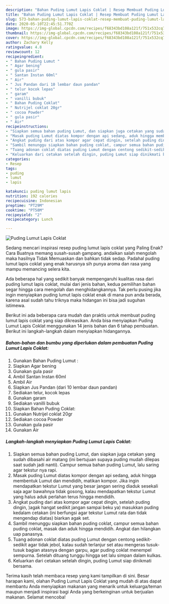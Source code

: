 ```yaml
---
description: "Bahan Puding Lumut Lapis Coklat | Resep Membuat Puding Lumut Lapis Coklat Yang Sedap"
title: "Bahan Puding Lumut Lapis Coklat | Resep Membuat Puding Lumut Lapis Coklat Yang Sedap"
slug: 573-bahan-puding-lumut-lapis-coklat-resep-membuat-puding-lumut-lapis-coklat-yang-sedap
date: 2020-05-10T22:45:51.770Z
image: https://img-global.cpcdn.com/recipes/f68343bd108a121f/751x532cq70/puding-lumut-lapis-coklat-foto-resep-utama.jpg
thumbnail: https://img-global.cpcdn.com/recipes/f68343bd108a121f/751x532cq70/puding-lumut-lapis-coklat-foto-resep-utama.jpg
cover: https://img-global.cpcdn.com/recipes/f68343bd108a121f/751x532cq70/puding-lumut-lapis-coklat-foto-resep-utama.jpg
author: Zachary Kelly
ratingvalue: 4.8
reviewcount: 12
recipeingredient:
- " Bahan Puding Lumut "
- " Agar bening"
- " gula pasir"
- " Santan Instan 60ml"
- " Air"
- " Jus Pandan dari 10 lembar daun pandan"
- " telur kocok lepas"
- " garam"
- " vanilli bubuk"
- " Bahan Puding Coklat"
- " Nutrijel coklat 20gr"
- " cocoa Powder"
- " gula pasir"
- " Air"
recipeinstructions:
- "Siapkan semua bahan puding Lumut, dan siapkan juga cetakan yang sudah dibasahi air matang (ini bertujuan supaya puding mudah dilepas saat sudah jadi nanti). Campur semua bahan puding Lumut, lalu saring agar tekstur nya rapi."
- "Masak puding Lumut diatas kompor dengan api sedang, aduk hingga membentuk Lumut dan mendidih, matikan kompor. Jika ingin mendapatkan tekstur Lumut yang besar jangan sering diaduk sesekali saja agar bawahnya tidak gosong, kalau mendapatkan tekstur Lumut yang halus aduk perlahan terus hingga mendidih."
- "Angkat puding dari atas kompor agar cepat dingin, setelah puding dingin, )agak hangat sedikit jangan sampai beku ya) masukkan puding kedalam cetakan (ini berfungsi agar tekstur Lumut rata dan tidak mengendap diatas) biarkan agak set."
- "Sambil menunggu siapkan bahan puding coklat, campur semua bahan puding coklat, masak dan aduk hingga mendidih. Angkat dan hilangkan uap panasnya."
- "Tuang adonan coklat diatas puding Lumut dengan centong sedikit-sedikit agar tidak jebol, kalau sudah terlanjur set atau mengeras tusuk-tusuk bagian atasnya dengan garpu, agar puding coklat menempel sempurna. Setelah dituang tunggu hingga set lalu simpan dalam kulkas."
- "Keluarkan dari cetakan setelah dingin, puding Lumut siap dinikmati bersama."
categories:
- Resep
tags:
- puding
- lumut
- lapis

katakunci: puding lumut lapis 
nutrition: 192 calories
recipecuisine: Indonesian
preptime: "PT29M"
cooktime: "PT58M"
recipeyield: "2"
recipecategory: Lunch

---
```



![Puding Lumut Lapis Coklat](https://img-global.cpcdn.com/recipes/f68343bd108a121f/751x532cq70/puding-lumut-lapis-coklat-foto-resep-utama.jpg)

Sedang mencari inspirasi resep puding lumut lapis coklat yang Paling Enak? Cara Buatnya memang susah-susah gampang. andaikan salah mengolah maka hasilnya Tidak Memuaskan dan bahkan tidak sedap. Padahal puding lumut lapis coklat yang enak harusnya sih punya aroma dan rasa yang mampu memancing selera kita.



Ada beberapa hal yang sedikit banyak mempengaruhi kualitas rasa dari puding lumut lapis coklat, mulai dari jenis bahan, kedua pemilihan bahan segar hingga cara mengolah dan menghidangkannya. Tak perlu pusing jika ingin menyiapkan puding lumut lapis coklat enak di mana pun anda berada, karena asal sudah tahu triknya maka hidangan ini bisa jadi suguhan istimewa.


Berikut ini ada beberapa cara mudah dan praktis untuk membuat puding lumut lapis coklat yang siap dikreasikan. Anda bisa menyiapkan Puding Lumut Lapis Coklat menggunakan 14 jenis bahan dan 6 tahap pembuatan. Berikut ini langkah-langkah dalam menyiapkan hidangannya.

<!--inarticleads1-->

##### Bahan-bahan dan bumbu yang diperlukan dalam pembuatan Puding Lumut Lapis Coklat:

1. Gunakan  Bahan Puding Lumut :
1. Siapkan  Agar bening
1. Gunakan  gula pasir
1. Ambil  Santan Instan 60ml
1. Ambil  Air
1. Siapkan  Jus Pandan (dari 10 lembar daun pandan)
1. Sediakan  telur, kocok lepas
1. Gunakan  garam
1. Sediakan  vanilli bubuk
1. Siapkan  Bahan Puding Coklat:
1. Gunakan  Nutrijel coklat 20gr
1. Sediakan  cocoa Powder
1. Gunakan  gula pasir
1. Gunakan  Air




<!--inarticleads2-->

##### Langkah-langkah menyiapkan Puding Lumut Lapis Coklat:

1. Siapkan semua bahan puding Lumut, dan siapkan juga cetakan yang sudah dibasahi air matang (ini bertujuan supaya puding mudah dilepas saat sudah jadi nanti). Campur semua bahan puding Lumut, lalu saring agar tekstur nya rapi.
1. Masak puding Lumut diatas kompor dengan api sedang, aduk hingga membentuk Lumut dan mendidih, matikan kompor. Jika ingin mendapatkan tekstur Lumut yang besar jangan sering diaduk sesekali saja agar bawahnya tidak gosong, kalau mendapatkan tekstur Lumut yang halus aduk perlahan terus hingga mendidih.
1. Angkat puding dari atas kompor agar cepat dingin, setelah puding dingin, )agak hangat sedikit jangan sampai beku ya) masukkan puding kedalam cetakan (ini berfungsi agar tekstur Lumut rata dan tidak mengendap diatas) biarkan agak set.
1. Sambil menunggu siapkan bahan puding coklat, campur semua bahan puding coklat, masak dan aduk hingga mendidih. Angkat dan hilangkan uap panasnya.
1. Tuang adonan coklat diatas puding Lumut dengan centong sedikit-sedikit agar tidak jebol, kalau sudah terlanjur set atau mengeras tusuk-tusuk bagian atasnya dengan garpu, agar puding coklat menempel sempurna. Setelah dituang tunggu hingga set lalu simpan dalam kulkas.
1. Keluarkan dari cetakan setelah dingin, puding Lumut siap dinikmati bersama.




Terima kasih telah membaca resep yang kami tampilkan di sini. Besar harapan kami, olahan Puding Lumut Lapis Coklat yang mudah di atas dapat membantu Anda menyiapkan makanan yang menarik untuk keluarga/teman maupun menjadi inspirasi bagi Anda yang berkeinginan untuk berjualan makanan. Selamat mencoba!
